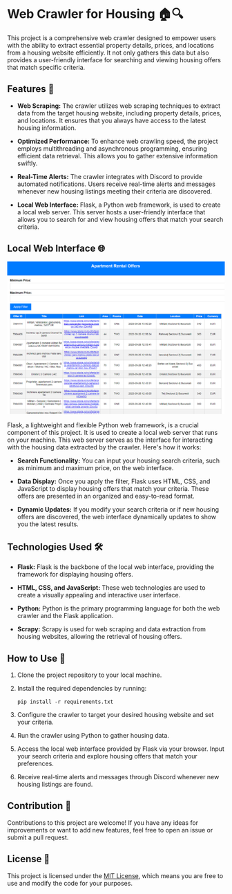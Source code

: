 # Web Crawler for Housing 🏠🔍

This project is a comprehensive web crawler designed to empower users with the ability to extract essential property details, prices, and locations from a housing website efficiently. It not only gathers this data but also provides a user-friendly interface for searching and viewing housing offers that match specific criteria.

## Features 🌟

- **Web Scraping:** The crawler utilizes web scraping techniques to extract data from the target housing website, including property details, prices, and locations. It ensures that you always have access to the latest housing information.

- **Optimized Performance:** To enhance web crawling speed, the project employs multithreading and asynchronous programming, ensuring efficient data retrieval. This allows you to gather extensive information swiftly.

- **Real-Time Alerts:** The crawler integrates with Discord to provide automated notifications. Users receive real-time alerts and messages whenever new housing listings meeting their criteria are discovered.

- **Local Web Interface:** Flask, a Python web framework, is used to create a local web server. This server hosts a user-friendly interface that allows you to search for and view housing offers that match your search criteria.

## Local Web Interface 🌐

![Interface](images/interface.png)

Flask, a lightweight and flexible Python web framework, is a crucial component of this project. It is used to create a local web server that runs on your machine. This web server serves as the interface for interacting with the housing data extracted by the crawler. Here's how it works:

- **Search Functionality:** You can input your housing search criteria, such as minimum and maximum price, on the web interface.

- **Data Display:** Once you apply the filter, Flask uses HTML, CSS, and JavaScript to display housing offers that match your criteria. These offers are presented in an organized and easy-to-read format.

- **Dynamic Updates:** If you modify your search criteria or if new housing offers are discovered, the web interface dynamically updates to show you the latest results.

## Technologies Used 🛠️

- **Flask:** Flask is the backbone of the local web interface, providing the framework for displaying housing offers.

- **HTML, CSS, and JavaScript:** These web technologies are used to create a visually appealing and interactive user interface.

- **Python:** Python is the primary programming language for both the web crawler and the Flask application.

- **Scrapy:** Scrapy is used for web scraping and data extraction from housing websites, allowing the retrieval of housing offers.

## How to Use 🚀

1. Clone the project repository to your local machine.

2. Install the required dependencies by running:

   ```
   pip install -r requirements.txt
   ```

3. Configure the crawler to target your desired housing website and set your criteria.

4. Run the crawler using Python to gather housing data.

5. Access the local web interface provided by Flask via your browser. Input your search criteria and explore housing offers that match your preferences.

6. Receive real-time alerts and messages through Discord whenever new housing listings are found.

## Contribution 🤝

Contributions to this project are welcome! If you have any ideas for improvements or want to add new features, feel free to open an issue or submit a pull request.

## License 📜

This project is licensed under the [MIT License](LICENSE), which means you are free to use and modify the code for your purposes.